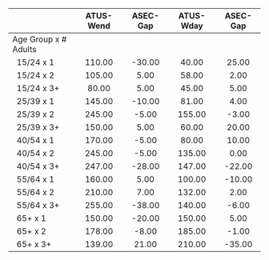 
|                      |    ATUS-Wend |     ASEC-Gap |    ATUS-Wday |     ASEC-Gap |
| -------------------- | :----------: | :----------: | :----------: | :----------: |
| Age Group x # Adults |              |              |              |              |
| &nbsp;&nbsp;15/24 x 1 |       110.00 |       -30.00 |        40.00 |        25.00 |
| &nbsp;&nbsp;15/24 x 2 |       105.00 |         5.00 |        58.00 |         2.00 |
| &nbsp;&nbsp;15/24 x 3+ |        80.00 |         5.00 |        45.00 |         5.00 |
| &nbsp;&nbsp;25/39 x 1 |       145.00 |       -10.00 |        81.00 |         4.00 |
| &nbsp;&nbsp;25/39 x 2 |       245.00 |        -5.00 |       155.00 |        -3.00 |
| &nbsp;&nbsp;25/39 x 3+ |       150.00 |         5.00 |        60.00 |        20.00 |
| &nbsp;&nbsp;40/54 x 1 |       170.00 |        -5.00 |        80.00 |        10.00 |
| &nbsp;&nbsp;40/54 x 2 |       245.00 |        -5.00 |       135.00 |         0.00 |
| &nbsp;&nbsp;40/54 x 3+ |       247.00 |       -28.00 |       147.00 |       -22.00 |
| &nbsp;&nbsp;55/64 x 1 |       160.00 |         5.00 |       100.00 |       -10.00 |
| &nbsp;&nbsp;55/64 x 2 |       210.00 |         7.00 |       132.00 |         2.00 |
| &nbsp;&nbsp;55/64 x 3+ |       255.00 |       -38.00 |       140.00 |        -6.00 |
| &nbsp;&nbsp;65+ x 1  |       150.00 |       -20.00 |       150.00 |         5.00 |
| &nbsp;&nbsp;65+ x 2  |       178.00 |        -8.00 |       185.00 |        -1.00 |
| &nbsp;&nbsp;65+ x 3+ |       139.00 |        21.00 |       210.00 |       -35.00 |

